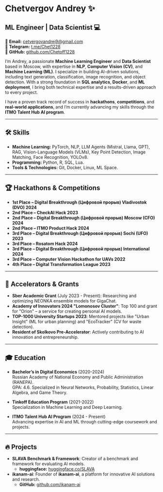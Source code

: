 # Chetvergov Andrey ✨  
## ML Engineer | Data Scientist 💻  
📧 **Email:** cetvergovandrej9@gmail.com  
🚀 **Telegram:** [t.me/Chet1228](https://t.me/Chet1228)  
🐙 **GitHub:** [github.com/Chetoff1228](https://github.com/Chetoff1228)  

I’m Andrey, a passionate **Machine Learning Engineer** and **Data Scientist** based in Moscow, with expertise in **NLP**, **Computer Vision (CV)**, and **Machine Learning (ML)**. I specialize in building AI-driven solutions, including text generation, classification, image recognition, and object detection. With a strong foundation in **SQL analytics**, **Docker**, and **ML deployment**, I bring both technical expertise and a results-driven approach to every project.  

I have a proven track record of success in **hackathons**, **competitions**, and **real-world applications**, and I’m currently advancing my skills through the **ITMO Talent Hub AI program**.  

---

## 🛠️ **Skills**  
- **Machine Learning:** PyTorch, NLP, LLM Agents (Mistral, Llama, GPT), RAG, Vision-Language Models (VLMs), Key Point Detection, Image Matching, Face Recognition, YOLOv8.  
- **Programming:** Python, R, SQL, Lua.  
- **Tools & Technologies:** Git, Docker, Linux, ML Space.  

---

## 🏆 **Hackathons & Competitions**  
- **1st Place – Digital Breakthrough (Цифровой прорыв) Vladivostok (DVO) 2024**  
- **2nd Place – CheckAI Hack 2023**  
- **2nd Place – Digital Breakthrough (Цифровой прорыв) Moscow (CFO) 2024**  
- **2nd Place – ITMO Product Hack 2024**  
- **3rd Place – Digital Breakthrough (Цифровой прорыв) Sochi (UFO) 2023**  
- **3rd Place – Rosatom Hack 2024**  
- **3rd Place – Digital Breakthrough (Цифровой прорыв) International 2024**  
- **3rd Place – Computer Vision Hackathon for UAVs 2022**  
- **4th Place – Digital Transformation League 2023**  

---

## 🚀 **Accelerators & Grants**  
- **Sber Academic Grant** (July 2023 - Present): Researching and optimizing NEONKA ensemble models for GigaChat.  
- **Academy of Innovators 2024 "Lomonosov Cluster"**: Top 100 and grant for "Orion" – a service for creating personal AI models.  
- **TOP-1000 University Startups 2023**: Mentored projects like "Urban Insight" (ML for urban planning) and "EcoTracker" (CV for waste detection).  
- **Resident of Skolkovo Pre-Accelerator**: Actively contributing to AI innovation and entrepreneurship.  

---

## 🎓 **Education**  
- **Bachelor’s in Digital Economics** (2020-2024)  
  Russian Academy of National Economy and Public Administration (RANEPA).  
  GPA: 4.6. Specialized in Neural Networks, Probability, Statistics, Linear Algebra, and Game Theory.  

- **Tinkoff Education Program** (2021-2022)  
  Specialization in Machine Learning and Deep Learning.  

- **ITMO Talent Hub AI Program** (2024 - Present)  
  Advancing expertise in AI and ML through cutting-edge coursework and projects.  

---

## 🔥 **Projects**  
- **SLAVA Benchmark & Framework**: Creator of a benchmark and framework for evaluating AI models.  
  - **huggingface:** [huggingface.co/SLAVA](https://huggingface.co/spaces/RANEPA-ai/SLAVA)  
- **ikanam-ai**: Founder of **ikanam-ai**, a platform for innovative AI solutions and research.  
  - **GitHub:** [github.com/ikanam-ai](https://github.com/ikanam-ai)  
